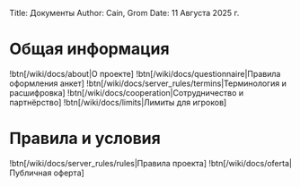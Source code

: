 Title: Документы
Author: Cain, Grom
Date: 11 Августа 2025 г.

# Общая информация
!btn[/wiki/docs/about|О проекте]
!btn[/wiki/docs/questionnaire|Правила оформления анкет]
!btn[/wiki/docs/server_rules/termins|Терминология и расшифровка]
!btn[/wiki/docs/cooperation|Сотрудничество и партнёрство]
!btn[/wiki/docs/limits|Лимиты для игроков]

# Правила и условия
!btn[/wiki/docs/server_rules/rules|Правила проекта]
!btn[/wiki/docs/oferta|Публичная оферта]
